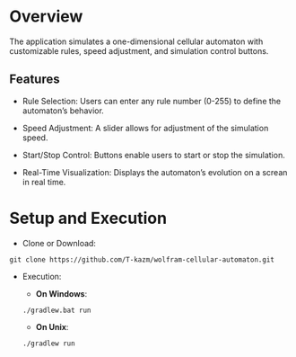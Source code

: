 # Overview

The application simulates a one-dimensional cellular automaton with customizable rules, speed adjustment, and simulation control buttons.

## Features

- Rule Selection: Users can enter any rule number (0-255) to define the automaton’s behavior.

- Speed Adjustment: A slider allows for adjustment of the simulation speed.

- Start/Stop Control: Buttons enable users to start or stop the simulation.

- Real-Time Visualization: Displays the automaton’s evolution on a screan in real time.

# Setup and Execution
- Clone or Download:
```
git clone https://github.com/T-kazm/wolfram-cellular-automaton.git
```
- Execution:

  - **On Windows**:
  ```
  ./gradlew.bat run
  ```
  - **On Unix**:
  ```
  ./gradlew run
  ```
